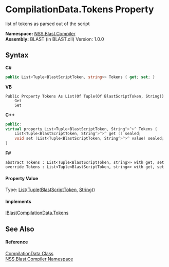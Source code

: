 # CompilationData.Tokens Property 
 

list of tokens as parsed out of the script

**Namespace:**&nbsp;<a href="26a25caa-f50b-92ad-f15c-dbb9db1493ae.md">NSS.Blast.Compiler</a><br />**Assembly:**&nbsp;BLAST (in BLAST.dll) Version: 1.0.0

## Syntax

**C#**<br />
``` C#
public List<Tuple<BlastScriptToken, string>> Tokens { get; set; }
```

**VB**<br />
``` VB
Public Property Tokens As List(Of Tuple(Of BlastScriptToken, String))
	Get
	Set
```

**C++**<br />
``` C++
public:
virtual property List<Tuple<BlastScriptToken, String^>^>^ Tokens {
	List<Tuple<BlastScriptToken, String^>^>^ get () sealed;
	void set (List<Tuple<BlastScriptToken, String^>^>^ value) sealed;
}
```

**F#**<br />
``` F#
abstract Tokens : List<Tuple<BlastScriptToken, string>> with get, set
override Tokens : List<Tuple<BlastScriptToken, string>> with get, set
```


#### Property Value
Type: <a href="https://docs.microsoft.com/dotnet/api/system.collections.generic.list-1" target="_blank" rel="noopener noreferrer">List</a>(<a href="https://docs.microsoft.com/dotnet/api/system.tuple-2" target="_blank" rel="noopener noreferrer">Tuple</a>(<a href="62d1b49d-7dce-3574-fe4a-2a823f309f3c.md">BlastScriptToken</a>, <a href="https://docs.microsoft.com/dotnet/api/system.string" target="_blank" rel="noopener noreferrer">String</a>))

#### Implements
<a href="f375372b-8bd0-9151-cdad-c432cebb6196.md">IBlastCompilationData.Tokens</a><br />

## See Also


#### Reference
<a href="52667f7e-8dc6-6543-e265-fdc90d6834fa.md">CompilationData Class</a><br /><a href="26a25caa-f50b-92ad-f15c-dbb9db1493ae.md">NSS.Blast.Compiler Namespace</a><br />